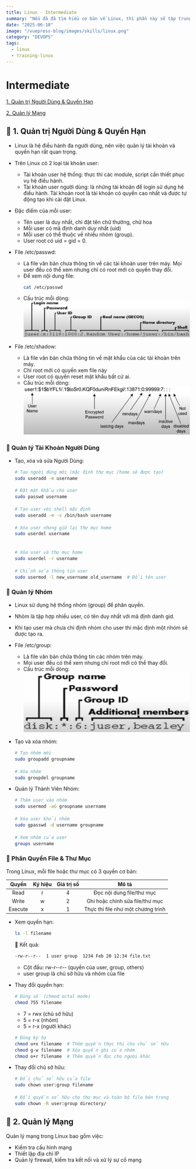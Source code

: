 ```yaml
---
title: Linux - Intermediate
summary: "Nếu đã đã tìm hiểu cơ bản về Linux, thì phần này sẽ tập trung tìm hiểu về cách quản trị Người dùng & Quyền hạn và Quản lý Mạng trong Linux."
date: "2025-06-10"
image: "/vuepress-blog/images/skills/linux.png"
category: "DEVOPS"
tags:
  - linux
  - training-linux
---
```


# Intermediate

[1. Quản trị Người Dùng & Quyền Hạn](#1)

[2. Quản lý Mạng](#2)

<a name="1"></a>

## 📌 1. Quản trị Người Dùng & Quyền Hạn

- Linux là hệ điều hành đa người dùng, nên việc quản lý tài khoản và quyền hạn rất quan trọng.

- Trên Linux có 2 loại tài khoản user:

  - Tài khoản user hệ thống: thực thi các module, script cần thiết phục vụ hệ điều hành.
  - Tài khoản user người dùng: là những tài khoản để login sử dụng hệ điều hành. Tài khoản root là tài khoản có quyền cao nhất và được tự động tạo khi cài đặt Linux.

- Đặc điểm của mỗi user:

  - Tên user là duy nhất, chỉ đặt tên chữ thường, chữ hoa
  - Mỗi user có mã định danh duy nhất (uid)
  - Mỗi user có thể thuộc về nhiều nhóm (group).
  - User root có uid = gid = 0.

- File /etc/passwd:

  - Là file văn bản chưa thông tin về các tài khoản user trên máy. Mọi user đều có thể xem nhưng chỉ có root mới có quyền thay đổi.
  - Để xem nội dung file:
    ```bash
    cat /etc/passwd
    ```
  - Cấu trúc mỗi dòng:
    ![Cấu trúc File /etc/passwd](./images/linux-cau-truc-file-etc-passwd.png)

- File /etc/shadow:
  - Là file văn bản chứa thông tin về mật khẩu của các tài khoản trên máy.
  - Chỉ root mới có quyền xem file này
  - User root có quyền reset mật khẩu bất cứ ai.
  - Cấu trúc mỗi dòng:
    ![Cấu trúc File /etc/shadow](./images/linux-cau-truc-file-etc-shadow.png)

### 🔹 Quản lý Tài Khoản Người Dùng

- Tạo, xóa và sửa Người Dùng:

  ```bash
  # Tạo người dùng mới (mặc định thư mục /home sẽ được tạo)
  sudo useradd -m username

  # Đặt mật khẩu cho user
  sudo passwd username

  # Tạo user với shell mặc định
  sudo useradd -m -s /bin/bash username

  # Xóa user nhưng giữ lại thư mục home
  sudo userdel username


  # Xóa user và thư mục home
  sudo userdel -r username

  # Chỉnh sửa thông tin user
  sudo usermod -l new_username old_username  # Đổi tên user
  ```

### 🔹 Quản lý Nhóm

- Linux sử dụng hệ thống nhóm (group) để phân quyền.

- Nhóm là tập hợp nhiều user, có tên duy nhất với mã định danh gid.

- Khi tạo user mà chưa chỉ định nhóm cho user thì mặc định một nhóm sẽ được tạo ra.

- File /etc/group:

  - Là file văn bản chứa thông tin các nhóm trên máy.
  - Mọi user đều có thể xem nhưng chỉ root mới có thể thay đổi.
  - Cấu trúc mỗi dòng:
    ![Cấu trúc File /etc/group](./images/linux-cau-truc-file-etc-group.png)

- Tạo và xóa nhóm:

  ```bash
  # Tạo nhóm mới
  sudo groupadd groupname

  # Xóa nhóm
  sudo groupdel groupname
  ```

- Quản lý Thành Viên Nhóm:

  ```bash
  # Thêm user vào nhóm
  sudo usermod -aG groupname username

  # Xóa user khỏi nhóm
  sudo gpasswd -d username groupname

  # Xem nhóm của user
  groups username
  ```

### 🔹 Phân Quyền File & Thư Mục

Trong Linux, mỗi file hoặc thư mục có 3 quyền cơ bản:

|  Quyền  | Ký hiệu | Giá trị số |               Mô tả                |
| :-----: | :-----: | :--------: | :--------------------------------: |
|  Read   |    r    |     4      |     Đọc nội dung file/thư mục      |
|  Write  |    w    |     2      |  Ghi hoặc chỉnh sửa file/thư mục   |
| Execute |    x    |     1      | Thực thi file như một chương trình |

- Xem quyền hạn:

  ```bash
  ls -l filename
  ```

  📝 Kết quả:

  ```bash
  -rw-r--r--  1 user group  1234 Feb 20 12:34 file.txt
  ```

  - Cột đầu: rw-r--r-- (quyền của user, group, others)
  - user group là chủ sở hữu và nhóm của file

- Thay đổi quyền hạn:

  ```bash
  # Dùng số (chmod octal mode)
  chmod 755 filename
  ```

  - 7 = rwx (chủ sở hữu)
  - 5 = r-x (nhóm)
  - 5 = r-x (người khác)

  ```bash
  # Dùng ký tự
  chmod u+x filename  # Thêm quyền thực thi cho chủ sở hữu
  chmod g-w filename  # Xóa quyền ghi của nhóm
  chmod o+r filename  # Thêm quyền đọc cho người khác
  ```

- Thay đổi chủ sở hữu:

  ```bash
  # Đổi chủ sở hữu của file
  sudo chown user:group filename

  # Đổi quyền sở hữu cho thư mục và toàn bộ file bên trong
  sudo chown -R user:group directory/
  ```

<a name="2"></a>

## 📌 2. Quản lý Mạng

Quản lý mạng trong Linux bao gồm việc:

- Kiểm tra cấu hình mạng
- Thiết lập địa chỉ IP
- Quản lý firewall, kiểm tra kết nối và xử lý sự cố mạng
